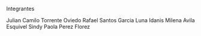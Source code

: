 Integrantes

Julian Camilo Torrente Oviedo
Rafael Santos Garcia Luna
Idanis Milena Avila Esquivel
Sindy Paola Perez Florez
